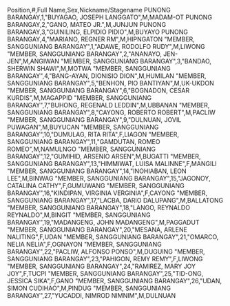Position,#,Full Name,Sex,Nickname/Stagename
PUNONG BARANGAY,1,"BUYAGAO, JOSEPH LANGGATO",M,MADAM-OT
PUNONG BARANGAY,2,"GANO, MATEO JR.",M,JUNJUN
PUNONG BARANGAY,3,"GUINILING, ELPIDIO PIDIO",M,BUYAYO
PUNONG BARANGAY,4,"MARIANO, REGNER RM",M,HIPNGATON
"MEMBER, SANGGUNIANG BARANGAY",1,"ADAWE, RODOLFO RUDY",M,LIWONG
"MEMBER, SANGGUNIANG BARANGAY",2,"ANANAYO, JEN-JEN",M,ANGIWAN
"MEMBER, SANGGUNIANG BARANGAY",3,"BANDAO, SHERWIN SHAWI",M,MOTWA
"MEMBER, SANGGUNIANG BARANGAY",4,"BANG-AYAN, DIONISIO DION",M,HUMILAN
"MEMBER, SANGGUNIANG BARANGAY",5,"BENHON, PIO BANTIYAN",M,UK-UKDON
"MEMBER, SANGGUNIANG BARANGAY",6,"BOGNADON, CESAR KURDIS",M,MAGAPPID
"MEMBER, SANGGUNIANG BARANGAY",7,"BUHONG, REGENALD LEDDIN",M,UBBANAN
"MEMBER, SANGGUNIANG BARANGAY",8,"CAYONG, ROBERTO ROBERT",M,PACLIW
"MEMBER, SANGGUNIANG BARANGAY",9,"DULNUAN, JOVIL PUWAGAN",M,BUYUCAN
"MEMBER, SANGGUNIANG BARANGAY",10,"DUMULAG, RITA RITA",F,LIAGON
"MEMBER, SANGGUNIANG BARANGAY",11,"GAMDUTAN, ROMEO ROMEO",M,NAMULNGO
"MEMBER, SANGGUNIANG BARANGAY",12,"GUMIHID, ARSENIO ARSEN",M,BUGATTI
"MEMBER, SANGGUNIANG BARANGAY",13,"HIMMIWAT, LUISA MALINNE",F,MANGILI
"MEMBER, SANGGUNIANG BARANGAY",14,"INOHIABAN, LEON LEE",M,BINWAG
"MEMBER, SANGGUNIANG BARANGAY",15,"JAGONOY, CATALINA CATHY",F,GUMUWANG
"MEMBER, SANGGUNIANG BARANGAY",16,"KINDIPAN, VIRGINIA VERGINIA",F,CAYONG
"MEMBER, SANGGUNIANG BARANGAY",17,"LACBA, DARIO DALUPANG",M,BALLATONG
"MEMBER, SANGGUNIANG BARANGAY",18,"LANGO, REYNALDO REYNALDO",M,BINGIT
"MEMBER, SANGGUNIANG BARANGAY",19,"MADANGENG, JOHN MADANGENG",M,PAGGADUT
"MEMBER, SANGGUNIANG BARANGAY",20,"MESANA, ARLENE NALITING",F,UDAN
"MEMBER, SANGGUNIANG BARANGAY",21,"OMARCO, NELIA NELIA",F,OGNAYON
"MEMBER, SANGGUNIANG BARANGAY",22,"PACLIW, ALFONSO PONSO",M,DUGUING
"MEMBER, SANGGUNIANG BARANGAY",23,"PAHIGON, REMY REMY",F,LIWONG
"MEMBER, SANGGUNIANG BARANGAY",24,"RAMIREZ, MARY JOY JOY",F,TUCPI
"MEMBER, SANGGUNIANG BARANGAY",25,"TID-ONG, JESSICA SIKA",F,GANO
"MEMBER, SANGGUNIANG BARANGAY",26,"UDAN, SIMON CUDIHAO",M,PINDUG
"MEMBER, SANGGUNIANG BARANGAY",27,"YUCADDI, NIMROD NIMNIM",M,DULNUAN
